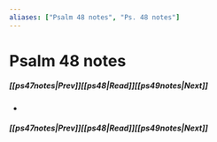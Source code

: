 ```yaml
---
aliases: ["Psalm 48 notes", "Ps. 48 notes"]
---
```

# Psalm 48 notes
##### <span class=arrow-left></span>[[ps47notes|Prev]]<span class=navigation-separator></span>[[ps48|Read]]<span class=navigation-separator></span>[[ps49notes|Next]]<span class=arrow-right></span>
- 
##### <span class=arrow-left></span>[[ps47notes|Prev]]<span class=navigation-separator></span>[[ps48|Read]]<span class=navigation-separator></span>[[ps49notes|Next]]<span class=arrow-right></span>